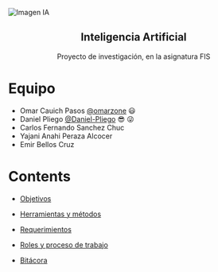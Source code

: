 ![Imagen IA](https://i.imgur.com/hWCbD6J.jpg)

<h2 align="center">Inteligencia Artificial</h2>
<p align="center">
  Proyecto de investigación, en la asignatura FIS
</p>

# Equipo #
- Omar Cauich Pasos [@omarzone](https://github.com/omarzone) :smiley:
- Daniel Pliego [@Daniel-Pliego](https://github.com/Daniel-Pliego) :sunglasses: :stuck_out_tongue_winking_eye:
- Carlos Fernando Sanchez Chuc
- Yajani Anahi Peraza Alcocer
- Emir Bellos Cruz 

# Contents

- [Objetivos](Documentacion/1.%20Objetivos.md)

- [Herramientas y métodos](Documentacion/2.%20Herramientas%20y%20métodos.md)
- [Requerimientos](Documentos/../Documentacion/3.%20Requerimientos.md)
- [Roles y proceso de trabajo](Documentacion/4.%20Roles%20y%20proceso%20de%20trabajo.md)

- [Bitácora]()